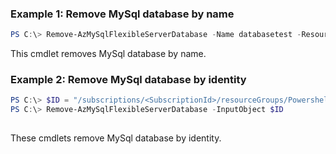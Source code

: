 ### Example 1: Remove MySql database by name
```powershell
PS C:\> Remove-AzMySqlFlexibleServerDatabase -Name databasetest -ResourceGroupName PowershellMySqlTest -ServerName mysql-test
```
This cmdlet removes MySql database by name.
### Example 2: Remove MySql database by identity
```powershell
PS C:\> $ID = "/subscriptions/<SubscriptionId>/resourceGroups/PowershellMySqlTest/providers/Microsoft.DBforMySQL/flexibleServers/mysql-test/databases/databasetest"
PS C:\> Remove-AzMySqlFlexibleServerDatabase -InputObject $ID
 
```
These cmdlets remove MySql database by identity.

